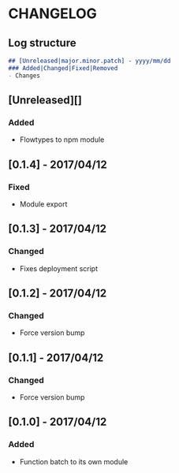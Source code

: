 # CHANGELOG

## Log structure

```md
## [Unreleased|major.minor.patch] - yyyy/mm/dd
### Added|Changed|Fixed|Removed
- Changes
```

## [Unreleased][]
### Added
- Flowtypes to npm module

## [0.1.4] - 2017/04/12
### Fixed
- Module export

## [0.1.3] - 2017/04/12
### Changed
- Fixes deployment script

## [0.1.2] - 2017/04/12
### Changed
- Force version bump

## [0.1.1] - 2017/04/12
### Changed
- Force version bump

## [0.1.0] - 2017/04/12
### Added
- Function batch to its own module
